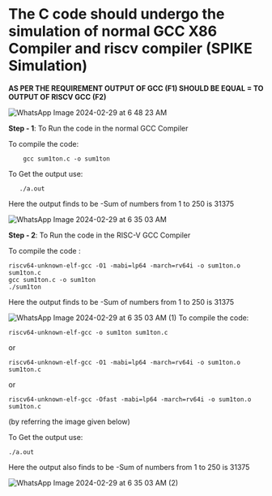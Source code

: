 # **The C code should undergo the simulation of normal GCC X86 Compiler and riscv compiler** (**SPIKE Simulation**) 

**AS PER THE REQUIREMENT OUTPUT OF GCC (F1) SHOULD BE EQUAL = TO OUTPUT OF RISCV GCC (F2)**



![WhatsApp Image 2024-02-29 at 6 48 23 AM](https://github.com/Archanakattii/karchana/assets/160317292/05299edb-f7ce-4fd2-8339-ef91b958b141)

**Step - 1**: To Run the code in the normal GCC Compiler</p>


  To compile the code: 
            
        gcc sum1ton.c -o sum1ton
   To Get the output use:
       
       ./a.out
  Here the output finds to be -Sum of numbers from 1 to 250 is 31375

![WhatsApp Image 2024-02-29 at 6 35 03 AM](https://github.com/Archanakattii/karchana/assets/160317292/bc0abc7f-3e35-4a23-82e0-1f533783a070)

**Step - 2**: To Run the code in the RISC-V GCC Compiler</p>
To compile the code :</p>

    riscv64-unknown-elf-gcc -O1 -mabi=lp64 -march=rv64i -o sum1ton.o sum1ton.c
    gcc sum1ton.c -o sum1ton
    ./sum1ton
 Here the output finds to be -Sum of numbers from 1 to 250 is 31375</p>
  ![WhatsApp Image 2024-02-29 at 6 35 03 AM (1)](https://github.com/Archanakattii/karchana/assets/160317292/b35b8551-2682-4524-be3f-91cafd1bf1e6)
 To compile the code:
  
    riscv64-unknown-elf-gcc -o sum1ton sum1ton.c
  or
    
    riscv64-unknown-elf-gcc -O1 -mabi=lp64 -march=rv64i -o sum1ton.o sum1ton.c
  or

    riscv64-unknown-elf-gcc -Ofast -mabi=lp64 -march=rv64i -o sum1ton.o sum1ton.c
 (by referring the image given below) </p>
 To Get the output use:

    ./a.out
 Here the output also finds to be -Sum of numbers from 1 to 250 is 31375

 
![WhatsApp Image 2024-02-29 at 6 35 03 AM (2)](https://github.com/Archanakattii/karchana/assets/160317292/c7007336-28e9-43f5-8ed0-ff66a89794e0)

